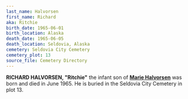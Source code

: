 ```yaml
---
last_name: Halvorsen
first_name: Richard
aka: Ritchie
birth_date: 1965-06-01
birth_location: Alaska
death_date: 1965-06-05
death_location: Seldovia, Alaska
cemetery: Seldovia City Cemetery
cemetery_plot: 13
source_file: Cemetery Directory
---
```

**RICHARD HALVORSEN, "Ritchie"** the infant son of [**Marie Halvorsen**](./Halvorsen_Sigurd.md) was born and died in June 1965.  He is buried in the Seldovia City Cemetery in plot 13.  
